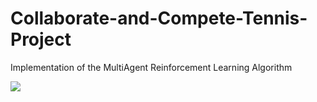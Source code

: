 # Collaborate-and-Compete-Tennis-Project
Implementation of the MultiAgent Reinforcement Learning Algorithm 



![](images/agent_max.gif)
